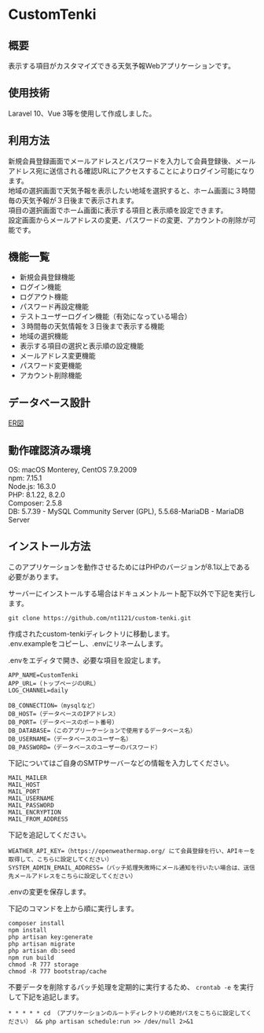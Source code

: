 # CustomTenki

## 概要

表示する項目がカスタマイズできる天気予報Webアプリケーションです。

## 使用技術

Laravel 10、Vue 3等を使用して作成しました。

## 利用方法

新規会員登録画面でメールアドレスとパスワードを入力して会員登録後、メールアドレス宛に送信される確認URLにアクセスすることによりログイン可能になります。  
地域の選択画面で天気予報を表示したい地域を選択すると、ホーム画面に３時間毎の天気予報が３日後まで表示されます。  
項目の選択画面でホーム画面に表示する項目と表示順を設定できます。   
設定画面からメールアドレスの変更、パスワードの変更、アカウントの削除が可能です。

## 機能一覧

- 新規会員登録機能
- ログイン機能
- ログアウト機能
- パスワード再設定機能
- テストユーザーログイン機能（有効になっている場合）
- ３時間毎の天気情報を３日後まで表示する機能
- 地域の選択機能
- 表示する項目の選択と表示順の設定機能
- メールアドレス変更機能
- パスワード変更機能
- アカウント削除機能

## データベース設計

[ER図](etc/er_diagram.png)

## 動作確認済み環境

OS: macOS Monterey, CentOS 7.9.2009  
npm: 7.15.1  
Node.js: 16.3.0  
PHP: 8.1.22, 8.2.0  
Composer: 2.5.8  
DB: 5.7.39 - MySQL Community Server (GPL), 5.5.68-MariaDB - MariaDB Server

## インストール方法

このアプリケーションを動作させるためにはPHPのバージョンが8.1以上である必要があります。

サーバーにインストールする場合はドキュメントルート配下以外で下記を実行します。

```
git clone https://github.com/nt1121/custom-tenki.git
```

作成されたcustom-tenkiディレクトリに移動します。  
.env.exampleをコピーし、.envにリネームします。

.envをエディタで開き、必要な項目を設定します。

```
APP_NAME=CustomTenki  
APP_URL=（トップページのURL）  
LOG_CHANNEL=daily

DB_CONNECTION=（mysqlなど）  
DB_HOST=（データベースのIPアドレス）  
DB_PORT=（データベースのポート番号）  
DB_DATABASE=（このアプリーケーションで使用するデータベース名）  
DB_USERNAME=（データベースのユーザー名）  
DB_PASSWORD=（データベースのユーザーのパスワード）
```

下記についてはご自身のSMTPサーバーなどの情報を入力してください。

```
MAIL_MAILER  
MAIL_HOST  
MAIL_PORT  
MAIL_USERNAME  
MAIL_PASSWORD  
MAIL_ENCRYPTION  
MAIL_FROM_ADDRESS
```

下記を追記してください。

```
WEATHER_API_KEY=（https://openweathermap.org/ にて会員登録を行い、APIキーを取得して、こちらに設定してください）  
SYSTEM_ADMIN_EMAIL_ADDRESS=（バッチ処理失敗時にメール通知を行いたい場合は、送信先メールアドレスをこちらに設定してください）
```

.envの変更を保存します。

下記のコマンドを上から順に実行します。

```
composer install
npm install
php artisan key:generate
php artisan migrate
php artisan db:seed
npm run build 
chmod -R 777 storage
chmod -R 777 bootstrap/cache
```

不要データを削除するバッチ処理を定期的に実行するため、 `crontab -e` を実行して下記を追記します。  

```
* * * * * cd （アプリケーションのルートディレクトリの絶対パスをこちらに設定してください） && php artisan schedule:run >> /dev/null 2>&1
```



